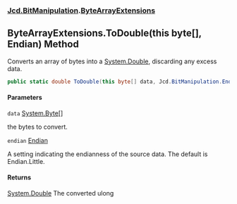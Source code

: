 ### [Jcd.BitManipulation](Jcd.BitManipulation.md 'Jcd.BitManipulation').[ByteArrayExtensions](Jcd.BitManipulation.ByteArrayExtensions.md 'Jcd.BitManipulation.ByteArrayExtensions')

## ByteArrayExtensions.ToDouble(this byte[], Endian) Method

Converts an array of bytes into a [System.Double](https://docs.microsoft.com/en-us/dotnet/api/System.Double 'System.Double'), discarding any excess data.

```csharp
public static double ToDouble(this byte[] data, Jcd.BitManipulation.Endian endian=Jcd.BitManipulation.Endian.Little);
```
#### Parameters

<a name='Jcd.BitManipulation.ByteArrayExtensions.ToDouble(thisbyte[],Jcd.BitManipulation.Endian).data'></a>

`data` [System.Byte](https://docs.microsoft.com/en-us/dotnet/api/System.Byte 'System.Byte')[[]](https://docs.microsoft.com/en-us/dotnet/api/System.Array 'System.Array')

the bytes to convert.

<a name='Jcd.BitManipulation.ByteArrayExtensions.ToDouble(thisbyte[],Jcd.BitManipulation.Endian).endian'></a>

`endian` [Endian](Jcd.BitManipulation.Endian.md 'Jcd.BitManipulation.Endian')

A setting indicating the endianness of the source data. The default is Endian.Little.

#### Returns
[System.Double](https://docs.microsoft.com/en-us/dotnet/api/System.Double 'System.Double')
The converted ulong